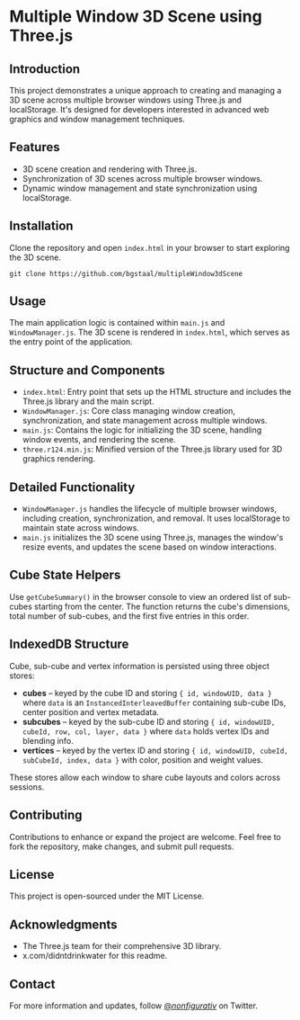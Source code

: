 # Multiple Window 3D Scene using Three.js

## Introduction
This project demonstrates a unique approach to creating and managing a 3D scene across multiple browser windows using Three.js and localStorage. It's designed for developers interested in advanced web graphics and window management techniques.

## Features
- 3D scene creation and rendering with Three.js.
- Synchronization of 3D scenes across multiple browser windows.
- Dynamic window management and state synchronization using localStorage.

## Installation
Clone the repository and open `index.html` in your browser to start exploring the 3D scene.

```
git clone https://github.com/bgstaal/multipleWindow3dScene
```
## Usage
The main application logic is contained within `main.js` and `WindowManager.js`. The 3D scene is rendered in `index.html`, which serves as the entry point of the application.

## Structure and Components
- `index.html`: Entry point that sets up the HTML structure and includes the Three.js library and the main script.
- `WindowManager.js`: Core class managing window creation, synchronization, and state management across multiple windows.
- `main.js`: Contains the logic for initializing the 3D scene, handling window events, and rendering the scene.
- `three.r124.min.js`: Minified version of the Three.js library used for 3D graphics rendering.

## Detailed Functionality
- `WindowManager.js` handles the lifecycle of multiple browser windows, including creation, synchronization, and removal. It uses localStorage to maintain state across windows.
- `main.js` initializes the 3D scene using Three.js, manages the window's resize events, and updates the scene based on window interactions.

## Cube State Helpers
Use `getCubeSummary()` in the browser console to view an ordered list of sub-cubes starting from the center. The function returns the cube's dimensions, total number of sub-cubes, and the first five entries in this order.

## IndexedDB Structure
Cube, sub-cube and vertex information is persisted using three object stores:

- **cubes** – keyed by the cube ID and storing `{ id, windowUID, data }` where `data` is an `InstancedInterleavedBuffer` containing sub-cube IDs, center position and vertex metadata.
- **subcubes** – keyed by the sub-cube ID and storing `{ id, windowUID, cubeId, row, col, layer, data }` where `data` holds vertex IDs and blending info.
- **vertices** – keyed by the vertex ID and storing `{ id, windowUID, cubeId, subCubeId, index, data }` with color, position and weight values.

These stores allow each window to share cube layouts and colors across sessions.

## Contributing
Contributions to enhance or expand the project are welcome. Feel free to fork the repository, make changes, and submit pull requests.

## License
This project is open-sourced under the MIT License.

## Acknowledgments
- The Three.js team for their comprehensive 3D library.
- x.com/didntdrinkwater for this readme.

## Contact
For more information and updates, follow [@_nonfigurativ_](https://twitter.com/_nonfigurativ_) on Twitter.
